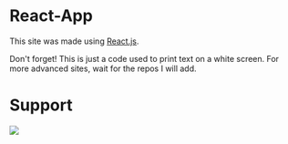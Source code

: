 # React-App
This site was made using [React.js](https://react.dev).

Don't forget! This is just a code used to print text on a white screen. For more advanced sites, wait for the repos I will add.

# Support
 <a href="https://www.buymeacoffee.com/yigitkabak">
 <img src="https://img.buymeacoffee.com/button-api/?text=Buymeacoffee&emoji=&slug=codetilki&button_colour=FFDD00&font_colour=000000&font_family=Comic&outline_colour=000000&coffee_colour=ffffff">
 </a>
